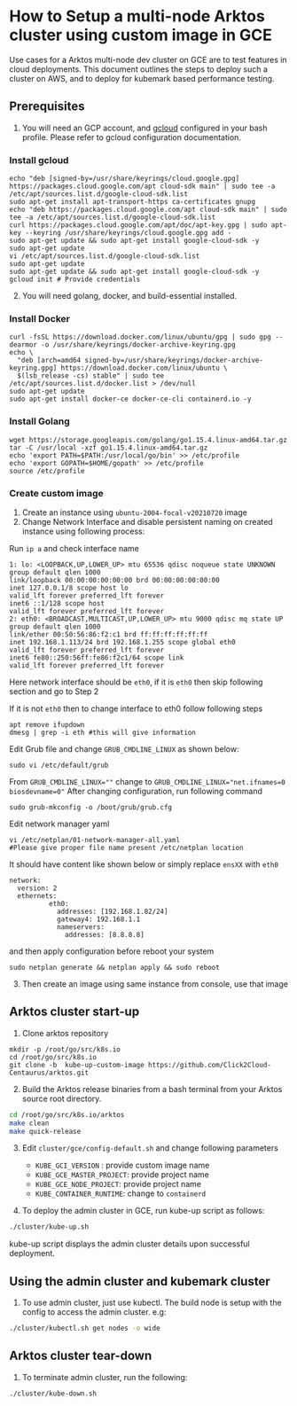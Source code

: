 # How to Setup a multi-node Arktos cluster using custom image in GCE

Use cases for a Arktos multi-node dev cluster on GCE are to test features in cloud deployments. This document outlines the steps to deploy such a cluster on AWS, and to deploy for kubemark based performance testing.

## Prerequisites

1. You will need an GCP account, and [gcloud](https://cloud.google.com/sdk/docs/install#deb) configured in your bash profile. Please refer to gcloud configuration documentation.
### Install gcloud
```bigquery
echo "deb [signed-by=/usr/share/keyrings/cloud.google.gpg] https://packages.cloud.google.com/apt cloud-sdk main" | sudo tee -a /etc/apt/sources.list.d/google-cloud-sdk.list
sudo apt-get install apt-transport-https ca-certificates gnupg
echo "deb https://packages.cloud.google.com/apt cloud-sdk main" | sudo tee -a /etc/apt/sources.list.d/google-cloud-sdk.list
curl https://packages.cloud.google.com/apt/doc/apt-key.gpg | sudo apt-key --keyring /usr/share/keyrings/cloud.google.gpg add -
sudo apt-get update && sudo apt-get install google-cloud-sdk -y
sudo apt-get update
vi /etc/apt/sources.list.d/google-cloud-sdk.list
sudo apt-get update
sudo apt-get update && sudo apt-get install google-cloud-sdk -y
gcloud init # Provide credentials
```
2. You will need golang, docker, and build-essential installed.

### Install Docker 
```bigquery
curl -fsSL https://download.docker.com/linux/ubuntu/gpg | sudo gpg --dearmor -o /usr/share/keyrings/docker-archive-keyring.gpg
echo \
  "deb [arch=amd64 signed-by=/usr/share/keyrings/docker-archive-keyring.gpg] https://download.docker.com/linux/ubuntu \
  $(lsb_release -cs) stable" | sudo tee /etc/apt/sources.list.d/docker.list > /dev/null
sudo apt-get update
sudo apt-get install docker-ce docker-ce-cli containerd.io -y
```

### Install Golang
```bigquery
wget https://storage.googleapis.com/golang/go1.15.4.linux-amd64.tar.gz
tar -C /usr/local -xzf go1.15.4.linux-amd64.tar.gz
echo 'export PATH=$PATH:/usr/local/go/bin' >> /etc/profile
echo 'export GOPATH=$HOME/gopath' >> /etc/profile
source /etc/profile
```

### Create custom image

1. Create an instance using `ubuntu-2004-focal-v20210720` image
2. Change Network Interface and disable persistent naming on created instance using following process:

Run `ip a` and check interface name 

```
1: lo: <LOOPBACK,UP,LOWER_UP> mtu 65536 qdisc noqueue state UNKNOWN group default qlen 1000 
link/loopback 00:00:00:00:00:00 brd 00:00:00:00:00:00
inet 127.0.0.1/8 scope host lo
valid_lft forever preferred_lft forever
inet6 ::1/128 scope host
valid_lft forever preferred_lft forever
2: eth0: <BROADCAST,MULTICAST,UP,LOWER_UP> mtu 9000 qdisc mq state UP group default qlen 1000
link/ether 00:50:56:86:f2:c1 brd ff:ff:ff:ff:ff:ff
inet 192.168.1.113/24 brd 192.168.1.255 scope global eth0
valid_lft forever preferred_lft forever
inet6 fe80::250:56ff:fe86:f2c1/64 scope link
valid_lft forever preferred_lft forever
```
Here network interface should be `eth0`, if it is `eth0` then skip following section and go to Step 2

If it is not `eth0` then to change interface to eth0 follow following steps
```bigquery
apt remove ifupdown
dmesg | grep -i eth #this will give information
```
Edit Grub file and change `GRUB_CMDLINE_LINUX` as shown below:

`sudo vi /etc/default/grub`

From `GRUB_CMDLINE_LINUX=""` change to `GRUB_CMDLINE_LINUX="net.ifnames=0 biosdevname=0"`
After changing configuration, run following command

`sudo grub-mkconfig -o /boot/grub/grub.cfg`

Edit network manager yaml

```
vi /etc/netplan/01-network-manager-all.yaml 
#Please give proper file name present /etc/netplan location
```
It should have content like shown below or simply replace `ensXX` with `eth0`
```bigquery
network:
  version: 2
  ethernets:
          eth0:
            addresses: [192.168.1.82/24]
            gateway4: 192.168.1.1
            nameservers:
              addresses: [8.8.8.8]
```
and then apply configuration before reboot your system

``
sudo netplan generate && netplan apply && sudo reboot
``

3. Then create an image using same instance from console, use that image 
## Arktos cluster start-up

1. Clone arktos repository
```bigquery
mkdir -p /root/go/src/k8s.io
cd /root/go/src/k8s.io
git clone -b  kube-up-custom-image https://github.com/Click2Cloud-Centaurus/arktos.git

```
2. Build the Arktos release binaries from a bash terminal from your Arktos source root directory.
```bash
cd /root/go/src/k8s.io/arktos
make clean
make quick-release
```

3. Edit `cluster/gce/config-default.sh` and change following parameters
   
   * `KUBE_GCI_VERSION` : provide custom image name
   * `KUBE_GCE_MASTER_PROJECT`: provide project name
   * `KUBE_GCE_NODE_PROJECT`: provide project name
   * `KUBE_CONTAINER_RUNTIME`: change to `containerd`

4. To deploy the admin cluster in GCE, run kube-up script as follows:
```bash
./cluster/kube-up.sh
```
kube-up script displays the admin cluster details upon successful deployment.

## Using the admin cluster and kubemark cluster

1. To use admin cluster, just use kubectl. The build node is setup with the config to access the admin cluster. e.g:
```bash
./cluster/kubectl.sh get nodes -o wide
```

## Arktos cluster tear-down

1. To terminate admin cluster, run the following:
```bash
./cluster/kube-down.sh
```
